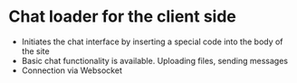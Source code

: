 # Chat loader for the client side

- Initiates the chat interface by inserting a special code into the body of the site
- Basic chat functionality is available. Uploading files, sending messages
- Connection via Websocket